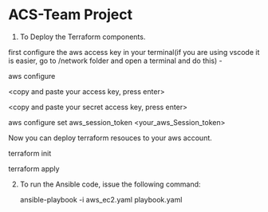 # ACS-Team Project

1. To Deploy the Terraform components.

first configure the aws access key in your terminal(if you are using vscode it is easier, go to /network folder and open a terminal and do this) - 

aws configure

<copy and paste your access key, press enter>

<copy and paste your secret access key, press enter>

<leave default all other valuse> 

aws configure set aws_session_token <your_aws_Session_token>



Now you can deploy terraform resouces to your aws account. 

terraform init 

terraform apply

2. To run the Ansible code, issue the following command:

   ansible-playbook -i aws_ec2.yaml  playbook.yaml
